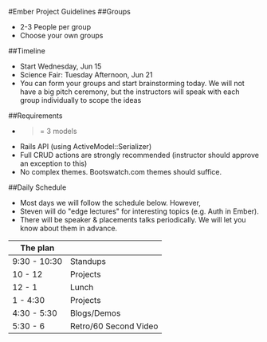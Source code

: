 #Ember Project Guidelines
##Groups
 - 2-3 People per group
 - Choose your own groups

##Timeline
 - Start Wednesday, Jun 15
 - Science Fair: Tuesday Afternoon, Jun 21
 - You can form your groups and start brainstorming today. We will not have a big pitch ceremony, but the instructors will speak with each group individually to scope the ideas

##Requirements
 - >= 3 models
 - Rails API (using ActiveModel::Serializer)
 - Full CRUD actions are strongly recommended (instructor should approve an exception to this)
 - No complex themes. Bootswatch.com themes should suffice. 

##Daily Schedule
 - Most days we will follow the schedule below. However, 
  - Steven will do "edge lectures" for interesting topics (e.g. Auth in Ember).
  - There will be speaker & placements talks periodically. We will let you know about them in advance.
 
The plan        |      |
----------------|-------
9:30 - 10:30    | Standups
10 - 12         | Projects 
12 - 1          | Lunch
1 - 4:30        | Projects
4:30 - 5:30     | Blogs/Demos
5:30 - 6        | Retro/60 Second Video
